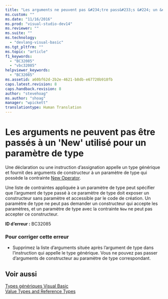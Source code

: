 ```yaml
---
title: "Les arguments ne peuvent pas &#234;tre pass&#233;s &#224; un &#39;New&#39; utilis&#233; pour un param&#232;tre de type | Microsoft Docs"
ms.custom: ""
ms.date: "11/16/2016"
ms.prod: "visual-studio-dev14"
ms.reviewer: ""
ms.suite: ""
ms.technology: 
  - "devlang-visual-basic"
ms.tgt_pltfrm: ""
ms.topic: "article"
f1_keywords: 
  - "BC32085"
  - "vbc32085"
helpviewer_keywords: 
  - "BC32085"
ms.assetid: a60bf62d-2b2e-4621-b8db-e67720b918fb
caps.latest.revision: 8
caps.handback.revision: 8
author: "stevehoag"
ms.author: "shoag"
manager: "wpickett"
translationtype: Human Translation
---
```

# Les arguments ne peuvent pas &#234;tre pass&#233;s &#224; un &#39;New&#39; utilis&#233; pour un param&#232;tre de type
Une déclaration ou une instruction d’assignation appelle un type générique et fournit des arguments de constructeur à un paramètre de type qui possède la contrainte [New Operator](../../visual-basic/language-reference/operators/new-operator.md).  
  
 Une liste de contraintes appliquée à un paramètre de type peut spécifier que l’argument de type passé à ce paramètre de type doit exposer un constructeur sans paramètre et accessible par le code de création. Un paramètre de type ne peut pas demander un constructeur qui accepte les paramètres, et un paramètre de type avec la contrainte `New` ne peut pas accepter ce constructeur.  
  
 **ID d’erreur :** BC32085  
  
### Pour corriger cette erreur  
  
-   Supprimez la liste d’arguments située après l’argument de type dans l’instruction qui appelle le type générique. Vous ne pouvez pas passer d’arguments de constructeur au paramètre de type correspondant.  
  
## Voir aussi  
 [Types génériques Visual Basic](../../visual-basic/programming-guide/language-features/data-types/generic-types.md)   
 [Value Types and Reference Types](../../visual-basic/programming-guide/language-features/data-types/value-types-and-reference-types.md)